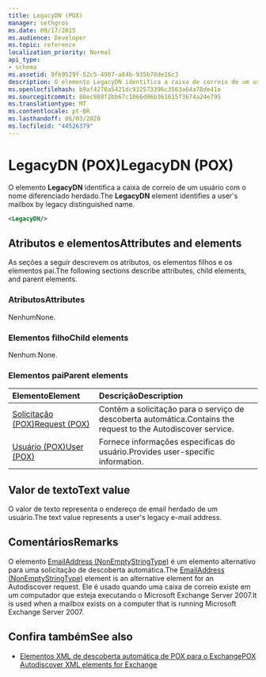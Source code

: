 ```yaml
---
title: LegacyDN (POX)
manager: sethgros
ms.date: 09/17/2015
ms.audience: Developer
ms.topic: reference
localization_priority: Normal
api_type:
- schema
ms.assetid: 9fb9529f-52c5-4907-a84b-935b78de16c3
description: O elemento LegacyDN identifica a caixa de correio de um usuário com o nome diferenciado herdado.
ms.openlocfilehash: b9af4278a5421dc932573396c3563a64a78de41e
ms.sourcegitcommit: 88ec988f2bb67c1866d06b361615f3674a24e795
ms.translationtype: MT
ms.contentlocale: pt-BR
ms.lasthandoff: 06/03/2020
ms.locfileid: "44526379"
---
```

# <a name="legacydn-pox"></a><span data-ttu-id="56431-103">LegacyDN (POX)</span><span class="sxs-lookup"><span data-stu-id="56431-103">LegacyDN (POX)</span></span>

<span data-ttu-id="56431-104">O elemento **LegacyDN** identifica a caixa de correio de um usuário com o nome diferenciado herdado.</span><span class="sxs-lookup"><span data-stu-id="56431-104">The **LegacyDN** element identifies a user's mailbox by legacy distinguished name.</span></span> 
  
```xml
<LegacyDN/>
```

## <a name="attributes-and-elements"></a><span data-ttu-id="56431-105">Atributos e elementos</span><span class="sxs-lookup"><span data-stu-id="56431-105">Attributes and elements</span></span>

<span data-ttu-id="56431-106">As seções a seguir descrevem os atributos, os elementos filhos e os elementos pai.</span><span class="sxs-lookup"><span data-stu-id="56431-106">The following sections describe attributes, child elements, and parent elements.</span></span>
  
### <a name="attributes"></a><span data-ttu-id="56431-107">Atributos</span><span class="sxs-lookup"><span data-stu-id="56431-107">Attributes</span></span>

<span data-ttu-id="56431-108">Nenhum</span><span class="sxs-lookup"><span data-stu-id="56431-108">None.</span></span>
  
### <a name="child-elements"></a><span data-ttu-id="56431-109">Elementos filho</span><span class="sxs-lookup"><span data-stu-id="56431-109">Child elements</span></span>

<span data-ttu-id="56431-110">Nenhum.</span><span class="sxs-lookup"><span data-stu-id="56431-110">None.</span></span>
  
### <a name="parent-elements"></a><span data-ttu-id="56431-111">Elementos pai</span><span class="sxs-lookup"><span data-stu-id="56431-111">Parent elements</span></span>

|<span data-ttu-id="56431-112">**Elemento**</span><span class="sxs-lookup"><span data-stu-id="56431-112">**Element**</span></span>|<span data-ttu-id="56431-113">**Descrição**</span><span class="sxs-lookup"><span data-stu-id="56431-113">**Description**</span></span>|
|:-----|:-----|
|[<span data-ttu-id="56431-114">Solicitação (POX)</span><span class="sxs-lookup"><span data-stu-id="56431-114">Request (POX)</span></span>](request-pox.md) <br/> |<span data-ttu-id="56431-115">Contém a solicitação para o serviço de descoberta automática.</span><span class="sxs-lookup"><span data-stu-id="56431-115">Contains the request to the Autodiscover service.</span></span>  <br/> |
|[<span data-ttu-id="56431-116">Usuário (POX)</span><span class="sxs-lookup"><span data-stu-id="56431-116">User (POX)</span></span>](user-pox.md) <br/> |<span data-ttu-id="56431-117">Fornece informações específicas do usuário.</span><span class="sxs-lookup"><span data-stu-id="56431-117">Provides user-specific information.</span></span>  <br/> |
   
## <a name="text-value"></a><span data-ttu-id="56431-118">Valor de texto</span><span class="sxs-lookup"><span data-stu-id="56431-118">Text value</span></span>

<span data-ttu-id="56431-119">O valor de texto representa o endereço de email herdado de um usuário.</span><span class="sxs-lookup"><span data-stu-id="56431-119">The text value represents a user's legacy e-mail address.</span></span>
  
## <a name="remarks"></a><span data-ttu-id="56431-120">Comentários</span><span class="sxs-lookup"><span data-stu-id="56431-120">Remarks</span></span>

<span data-ttu-id="56431-121">O elemento [EmailAddress (NonEmptyStringType)](emailaddress-nonemptystringtype.md) é um elemento alternativo para uma solicitação de descoberta automática.</span><span class="sxs-lookup"><span data-stu-id="56431-121">The [EmailAddress (NonEmptyStringType)](emailaddress-nonemptystringtype.md) element is an alternative element for an Autodiscover request.</span></span> <span data-ttu-id="56431-122">Ele é usado quando uma caixa de correio existe em um computador que esteja executando o Microsoft Exchange Server 2007.</span><span class="sxs-lookup"><span data-stu-id="56431-122">It is used when a mailbox exists on a computer that is running Microsoft Exchange Server 2007.</span></span> 
  
## <a name="see-also"></a><span data-ttu-id="56431-123">Confira também</span><span class="sxs-lookup"><span data-stu-id="56431-123">See also</span></span>

- [<span data-ttu-id="56431-124">Elementos XML de descoberta automática de POX para o Exchange</span><span class="sxs-lookup"><span data-stu-id="56431-124">POX Autodiscover XML elements for Exchange</span></span>](pox-autodiscover-xml-elements-for-exchange.md)

